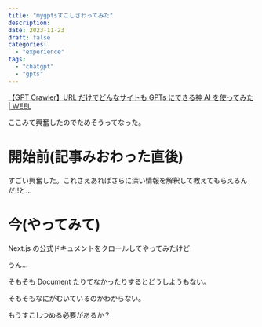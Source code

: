 ```yaml
---
title: "mygptsすこしさわってみた"
description:
date: 2023-11-23
draft: false
categories:
  - "experience"
tags:
  - "chatgpt"
  - "gpts"
---
```


[【GPT Crawler】URL だけでどんなサイトも GPTs にできる神 AI を使ってみた | WEEL](https://weel.co.jp/media/gpt-crawler)

ここみて興奮したのでためそうってなった。

# 開始前(記事みおわった直後)

すごい興奮した。これさえあればさらに深い情報を解釈して教えてもらえるんだ!!と...

# 今(やってみて)

Next.js の公式ドキュメントをクロールしてやってみたけど

うん...

そもそも Document たりてなかったりするとどうしようもない。

そもそもなにがむいているのかわからない。

もうすこしつめる必要があるか？
